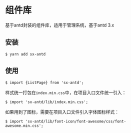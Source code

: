 # 组件库

基于antd封装的组件库，适用于管理系统，基于antd 3.x

## 安装

```
$ yarn add sx-antd
```

## 使用

```
$ import {ListPage} from 'sx-antd';
```

样式统一打包在`index.min.css`中，在项目入口文件统一引入：
```
$ import 'sx-antd/lib/index.min.css';
```

如果用到了图标，需要在项目入口文件引入字体图标样式：
```
$ import 'sx-antd/lib/font-icon/font-awesome/css/font-awesome.min.css';
```
